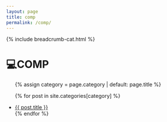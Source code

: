 ```yaml
---
layout: page
title: comp
permalink: /comp/
---
```

{% include breadcrumb-cat.html %}

<h1 class="cat-title">💻COMP</h1>

<ul class="cat-list">
  {% assign category = page.category | default: page.title %}

  {% for post in site.categories[category] %}
    <li>
      <a href="{{ site.baseurl }}{{ post.url }}">{{ post.title }}</a><br>
    </li>
    <!-- <small>{{ post.date | date_to_string }}</small> -->
  {% endfor %}
</ul>